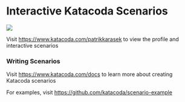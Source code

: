 # Interactive Katacoda Scenarios

[![](http://shields.katacoda.com/katacoda/patrikkarasek/count.svg)](https://www.katacoda.com/patrikkarasek "Get your profile on Katacoda.com")

Visit https://www.katacoda.com/patrikkarasek to view the profile and interactive scenarios

### Writing Scenarios
Visit https://www.katacoda.com/docs to learn more about creating Katacoda scenarios

For examples, visit https://github.com/katacoda/scenario-example
